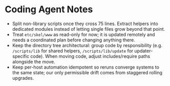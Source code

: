 # Coding Agent Notes

- Split non-library scripts once they cross 75 lines. Extract helpers into dedicated modules instead of letting single files grow beyond that point.
- Treat `etc/skel/www` as read-only for now; it is updated remotely and needs a coordinated plan before changing anything there.
- Keep the directory tree architectural: group code by responsibility (e.g. `/scripts/lib` for shared helpers, `/scripts/lib/update` for updater-specific code). When moving code, adjust includes/require paths alongside the move.
- Keep per-host automation idempotent so reruns converge systems to the same state; our only permissible drift comes from staggered rolling upgrades.
